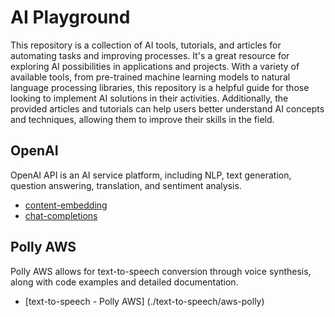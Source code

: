 # AI Playground

This repository is a collection of AI tools, tutorials, and articles for automating tasks and improving processes. It's a great resource for exploring AI possibilities in applications and projects. With a variety of available tools, from pre-trained machine learning models to natural language processing libraries, this repository is a helpful guide for those looking to implement AI solutions in their activities. Additionally, the provided articles and tutorials can help users better understand AI concepts and techniques, allowing them to improve their skills in the field.

## OpenAI
OpenAI API is an AI service platform, including NLP, text generation, question answering, translation, and sentiment analysis.

- [content-embedding](./embedding/)
- [chat-completions](./chat-completions/)

## Polly AWS
Polly AWS  allows for text-to-speech conversion through voice synthesis, along with code examples and detailed documentation.

- [text-to-speech - Polly AWS] (./text-to-speech/aws-polly)
